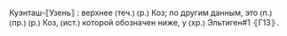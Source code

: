 ---
---

Куэнташ-⟦Узень⟧
: верхнее ⦅теч.⦆ ⦅р.⦆ Коз; по другим данным, это ⦅п.⦆ ⦅пр.⦆ ⦅р.⦆ Коз, ⦅ист.⦆ которой обозначен ниже, у ⦅хр.⦆ Эльтиген#1 ⦃Г13⦄.
